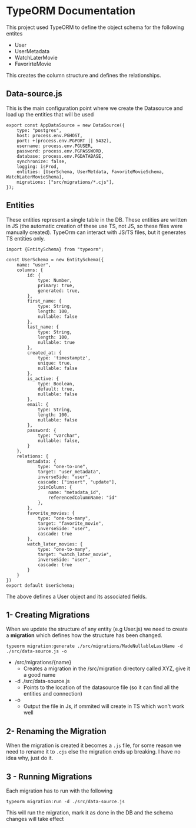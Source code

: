 
# TypeORM Documentation

This project used TypeORM to define the object schema for the following entites
- User
- UserMetadata
- WatchLaterMovie
- FavorirteMovie

This creates the column structure and defines the relationships.


## Data-source.js

This is the main configuration point where we create the Datasource and load up the entities that will be used

~~~
export const AppDataSource = new DataSource({
    type: "postgres",
    host: process.env.PGHOST,
    port: +(process.env.PGPORT || 5432),
    username: process.env.PGUSER,
    password: process.env.PGPASSWORD,
    database: process.env.PGDATABASE,
    synchronize: false,
    logging: isProd,
    entities: [UserSchema, UserMetdata, FavoriteMovieSchema, WatchLaterMovieShema],
    migrations: ["src/migrations/*.cjs"],  
});
~~~

## Entities

These entities represent a single table in the DB. These entities are written in JS (the automatic creation of these use TS, not JS, so these files were manually created).
TypeOrm can interact with JS/TS files, but it generates TS entities only.

~~~
import {EntitySchema} from "typeorm";

const UserSchema = new EntitySchema({
    name: "user",
    columns: {
        id: {
            type: Number,
            primary: true,
            generated: true,
        },
        first_name: {
            type: String,
            length: 100,
            nullable: false
        },
        last_name: {
            type: String,
            length: 100,
            nullable: true
        },
        created_at: {
            type: 'timestamptz',
            unique: true,
            nullable: false
        },
        is_active: {
            type: Boolean,
            default: true,
            nullable: false
        },
        email: {
            type: String,
            length: 100,
            nullable: false
        },
        password: {
            type: "varchar",
            nullable: false,
        }
    },
    relations: {
        metadata: {
            type: "one-to-one",
            target: "user_metadata",
            inverseSide: "user",
            cascade: ["insert", "update"],
            joinColumn: {
                name: "metadata_id",
                referencedColumnName: "id"
            },
        },
        favorite_movies: {
            type: "one-to-many",
            target: "favorite_movie",
            inverseSide: "user",
            cascade: true
        },
        watch_later_movies: {
            type: "one-to-many",
            target: "watch_later_movie",
            inverseSide: "user",
            cascade: true
        }
    }
})
export default UserSchema;
~~~

The above defines a User object and its associated fields.

## 1- Creating Migrations

When we update the structure of any entity (e.g User.js) we need to create a **migration** which defines how the structure has been changed.

~~~
typeorm migration:generate ./src/migrations/MadeNullableLastName -d ./src/data-source.js -o
~~~

- /src/migrations/{name} 
  - Creates a migration in the /src/migration directory called XYZ, give it a good name
- -d ./src/data-source.js
  - Points to the location of the datasource file (so it can find all the entities and connection)
- -o 
  - Output the file in Js, if ommited will create in TS which won't work well


## 2- Renaming the Migration

When the migration is created it becomes a `.js` file, for some reason we need to rename it to `.cjs` else the migration ends up breaking. I have no idea why, just do it. 


## 3 - Running Migrations

Each migration has to run with the following

~~~
typeorm migration:run -d ./src/data-source.js

~~~

This will run the migration, mark it as done in the DB and the schema changes will take effect


